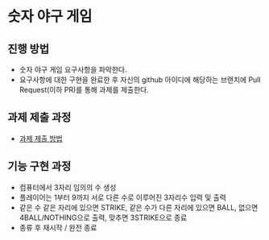 # 숫자 야구 게임
## 진행 방법
* 숫자 야구 게임 요구사항을 파악한다.
* 요구사항에 대한 구현을 완료한 후 자신의 github 아이디에 해당하는 브랜치에 Pull Request(이하 PR)를 통해 과제를 제출한다.

## 과제 제출 과정
* [과제 제출 방법](https://github.com/next-step/nextstep-docs/tree/master/precourse)

## 기능 구현 과정

* 컴퓨터에서 3자리 임의의 수 생성
* 플레이어는 1부터 9까지 서로 다른 수로 이루어진 3자리수 입력 및 출력
* 같은 수 같은 자리에 있으면 STRIKE, 같은 수가 다른 자리에 있으면 BALL,  없으면 4BALL/NOTHING으로 출력, 맞추면 3STRIKE으로 종료
* 종류 후 재시작 / 완전 종료 

